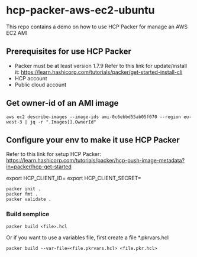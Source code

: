 # hcp-packer-aws-ec2-ubuntu
This repo contains a demo on how to use HCP Packer for manage an AWS EC2 AMI

## Prerequisites for use HCP Packer

* Packer must be at least version 1.7.9
Refer to this link for update/install it: https://learn.hashicorp.com/tutorials/packer/get-started-install-cli
* HCP account
* Public cloud account

## Get owner-id of an AMI image
```
aws ec2 describe-images --image-ids ami-0c6ebbd55ab05f070 --region eu-west-3 | jq -r ".Images[].OwnerId"
```

## Configure your env to make it use HCP Packer

Refer to this link for setup HCP Packer: https://learn.hashicorp.com/tutorials/packer/hcp-push-image-metadata?in=packer/hcp-get-started

export HCP_CLIENT_ID=
export HCP_CLIENT_SECRET=

```
packer init .
packer fmt .
packer validate .
```

### Build semplice
```
packer build <file>.hcl
```

Or if you want to use a variables file, first create a file *.pkrvars.hcl 

```
packer build --var-file=<file.pkrvars.hcl> <file.pkr.hcl>
```

